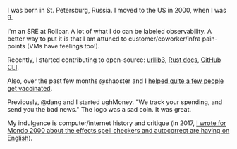 I was born in St. Petersburg, Russia. I moved to the US in 2000, when I was 9.

I'm an SRE at Rollbar. A lot of what I do can be labeled observability. A better way to put it is that I am attuned to customer/coworker/infra pain-points (VMs have feelings too!).

Recently, I started contributing to open-source: [urllib3](https://github.com/urllib3/urllib3/pull/2197), [Rust docs](https://github.com/rust-lang/book/pull/2580), [GitHub CLI](https://github.com/cli/cli/pull/3374).

Also, over the past few months @shaoster and I [helped quite a few people get vaccinated](https://www.mycentraljersey.com/story/news/health/2021/03/24/how-two-software-engineers-can-help-you-secure-covid-19-vaccine/4789775001/).

Previously, @dang and I started ughMoney. "We track your spending, and send you the bad news." The logo was a sad coin. It was great.

My indulgence is computer/internet history and critique (in 2017, [I wrote for Mondo 2000 about the effects spell checkers and autocorrect are having on English](https://archvile.net/2017/12/12/pink-lexical-slime.html)).

